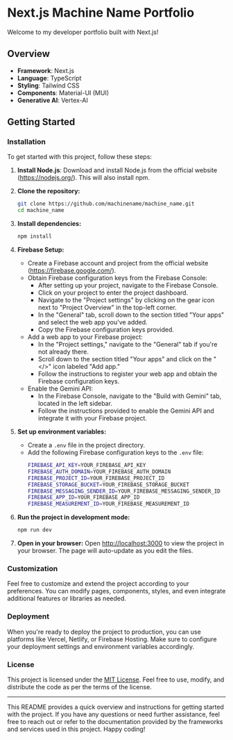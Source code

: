 # Next.js Machine Name Portfolio

Welcome to my developer portfolio built with Next.js!

## Overview
- **Framework**: Next.js
- **Language**: TypeScript
- **Styling**: Tailwind CSS
- **Components**: Material-UI (MUI)
- **Generative AI**: Vertex-AI

## Getting Started

### Installation
To get started with this project, follow these steps:

1. **Install Node.js**: Download and install Node.js from the official website (https://nodejs.org/). This will also install npm.

2. **Clone the repository:**
    ```bash
    git clone https://github.com/machinename/machine_name.git
    cd machine_name
    ```

3. **Install dependencies:**
    ```bash
    npm install
    ```

4. **Firebase Setup:**
    - Create a Firebase account and project from the official website (https://firebase.google.com/).
    - Obtain Firebase configuration keys from the Firebase Console:
        - After setting up your project, navigate to the Firebase Console.
        - Click on your project to enter the project dashboard.
        - Navigate to the "Project settings" by clicking on the gear icon next to "Project Overview" in the top-left corner.
        - In the "General" tab, scroll down to the section titled "Your apps" and select the web app you've added.
        - Copy the Firebase configuration keys provided.
    - Add a web app to your Firebase project:
        - In the "Project settings," navigate to the "General" tab if you're not already there.
        - Scroll down to the section titled "Your apps" and click on the "</>" icon labeled "Add app."
        - Follow the instructions to register your web app and obtain the Firebase configuration keys.
    - Enable the Gemini API:
        - In the Firebase Console, navigate to the "Build with Gemini" tab, located in the left sidebar.
        - Follow the instructions provided to enable the Gemini API and integrate it with your Firebase project.


5. **Set up environment variables:**
    - Create a `.env` file in the project directory.
    - Add the following Firebase configuration keys to the `.env` file:
        ```bash
        FIREBASE_API_KEY=YOUR_FIREBASE_API_KEY
        FIREBASE_AUTH_DOMAIN=YOUR_FIREBASE_AUTH_DOMAIN
        FIREBASE_PROJECT_ID=YOUR_FIREBASE_PROJECT_ID
        FIREBASE_STORAGE_BUCKET=YOUR_FIREBASE_STORAGE_BUCKET
        FIREBASE_MESSAGING_SENDER_ID=YOUR_FIREBASE_MESSAGING_SENDER_ID
        FIREBASE_APP_ID=YOUR_FIREBASE_APP_ID
        FIREBASE_MEASUREMENT_ID=YOUR_FIREBASE_MEASUREMENT_ID
        ```

6. **Run the project in development mode:**
    ```bash
    npm run dev
    ```

7. **Open in your browser:**
    Open [http://localhost:3000](http://localhost:3000) to view the project in your browser. The page will auto-update as you edit the files.

### Customization
Feel free to customize and extend the project according to your preferences. You can modify pages, components, styles, and even integrate additional features or libraries as needed.

### Deployment
When you're ready to deploy the project to production, you can use platforms like Vercel, Netlify, or Firebase Hosting. Make sure to configure your deployment settings and environment variables accordingly.

### License
This project is licensed under the [MIT License](LICENSE). Feel free to use, modify, and distribute the code as per the terms of the license.

---

This README provides a quick overview and instructions for getting started with the project. If you have any questions or need further assistance, feel free to reach out or refer to the documentation provided by the frameworks and services used in this project. Happy coding!
